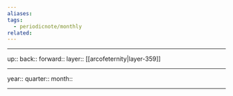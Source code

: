 ```yaml
---
aliases: 
tags:
  - periodicnote/monthly
related:
---
```




***

up:: 
back:: 
forward::
layer:: [[arcofeternity|layer-359]]

***

year:: 
quarter:: 
month:: 

***
